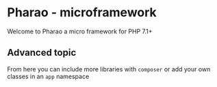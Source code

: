 # Pharao - microframework

Welcome to Pharao a micro framework for PHP 7.1+

## Advanced topic

From here you can include more libraries with `composer` or add your own classes in an `app` namespace
